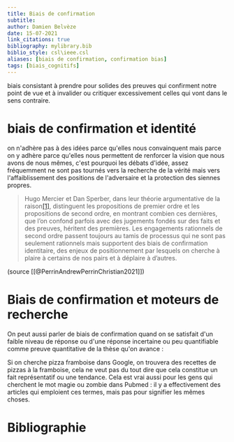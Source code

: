 ```yaml
---
title: Biais de confirmation
subtitle:
author: Damien Belvèze
date: 15-07-2021
link_citations: true
bibliography: mylibrary.bib
biblio_style: csl\ieee.csl
aliases: [biais de confirmation, confirmation bias]
tags: [biais_cognitifs]
---
```



biais consistant à prendre pour solides des preuves qui confirment notre point de vue  et à invalider ou critiquer excessivement celles qui vont dans le sens contraire. 

# biais de confirmation et identité

on n'adhère pas à des idées parce qu'elles nous convainquent mais parce on y adhère parce qu'elles nous permettent de renforcer la vision que nous avons de nous mêmes, c'est pourquoi les débats d'idée, assez fréquemment ne sont pas tournés vers la recherche de la vérité mais vers l'affaiblissement des positions de l'adversaire et la protection des siennes propres. 

>Hugo Mercier et Dan Sperber, dans leur théorie argumentative de la raison[[1]](https://aoc.media/entretien/2021/10/01/andrew-perrin-et-christian-lundberg-ce-nest-pas-la-desinformation-qui-pousse-a-se-soustraire-a-la-vaccination/#_ftn1), distinguent les propositions de premier ordre et les propositions de second ordre, en montrant combien ces dernières, que l’on confond parfois avec des jugements fondés sur des faits et des preuves, héritent des premières. Les engagements rationnels de second ordre passent toujours au tamis de processus qui ne sont pas seulement rationnels mais supportent des biais de confirmation identitaire, des enjeux de positionnement par lesquels on cherche à plaire à certains de nos pairs et à déplaire à d’autres.

(source [[@PerrinAndrewPerrinChristian2021]])



# Biais de confirmation et moteurs de recherche

On peut aussi parler de biais de confirmation quand on se satisfait d'un faible niveau de réponse ou d'une réponse incertaine ou peu quantifiable comme preuve quantitative de la thèse qu'on avance : 

Si on cherche pizza framboise dans Google, on trouvera des recettes de pizzas à la framboise, cela ne veut pas du tout dire que cela constitue un fait représentatif ou une tendance. 
Cela est vrai aussi pour les gens qui cherchent le mot magie ou zombie dans Pubmed : il y a effectivement des articles qui emploient ces termes, mais pas pour signifier les mêmes choses. 







# Bibliographie
